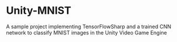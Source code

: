 # Unity-MNIST
A sample project implementing TensorFlowSharp and a trained CNN network to classify MNIST images in the Unity Video Game Engine
